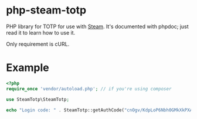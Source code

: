 # php-steam-totp

PHP library for TOTP for use with [Steam](http://steampowered.com). It's documented with phpdoc; just read it to learn
how to use it.

Only requirement is cURL.

# Example

```php
<?php
require_once 'vendor/autoload.php'; // if you're using composer

use SteamTotp\SteamTotp;

echo "Login code: " . SteamTotp::getAuthCode("cnOgv/KdpLoP6Nbh0GMkXkPXALQ=");
```

